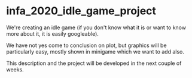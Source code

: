# infa_2020_idle_game_project

We're creating an idle game (if you don't know what it is or want to know more about it, it is easily googleable).

We have not yes come to conclusion on plot, but graphics will be particularly easy, mostly shown in minigame which we want to add also.

This description and the project will be developed in the next couple of weeks.